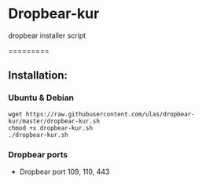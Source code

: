 # Dropbear-kur
dropbear installer script

=========
## Installation:
### Ubuntu & Debian
```
wget https://raw.githubusercontent.com/ulas/dropbear-kur/master/dropbear-kur.sh
chmod +x dropbear-kur.sh
./dropbear-kur.sh
```

### Dropbear ports
* Dropbear port 109, 110, 443
